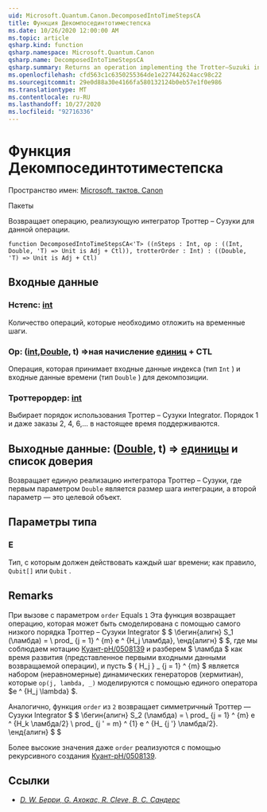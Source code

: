 ```yaml
---
uid: Microsoft.Quantum.Canon.DecomposedIntoTimeStepsCA
title: Функция Декомпосединтотиместепска
ms.date: 10/26/2020 12:00:00 AM
ms.topic: article
qsharp.kind: function
qsharp.namespace: Microsoft.Quantum.Canon
qsharp.name: DecomposedIntoTimeStepsCA
qsharp.summary: Returns an operation implementing the Trotter–Suzuki integrator for a given operation.
ms.openlocfilehash: cfd563c1c6350255364de1e227442624acc98c22
ms.sourcegitcommit: 29e0d88a30e4166fa580132124b0eb57e1f0e986
ms.translationtype: MT
ms.contentlocale: ru-RU
ms.lasthandoff: 10/27/2020
ms.locfileid: "92716336"
---
```

# <a name="decomposedintotimestepsca-function"></a>Функция Декомпосединтотиместепска

Пространство имен: [Microsoft. тактов. Canon](xref:Microsoft.Quantum.Canon)

Пакеты [](https://nuget.org/packages/)


Возвращает операцию, реализующую интегратор Троттер – Сузуки для данной операции.

```qsharp
function DecomposedIntoTimeStepsCA<'T> ((nSteps : Int, op : ((Int, Double, 'T) => Unit is Adj + Ctl)), trotterOrder : Int) : ((Double, 'T) => Unit is Adj + Ctl)
```


## <a name="input"></a>Входные данные

### <a name="nsteps--int"></a>Нстепс: [int](xref:microsoft.quantum.lang-ref.int)

Количество операций, которые необходимо отложить на временные шаги.


### <a name="op--intdoublet--unit-adj--ctl"></a>Op: ([int](xref:microsoft.quantum.lang-ref.int),[Double](xref:microsoft.quantum.lang-ref.double), t) =>ная начисление [единиц](xref:microsoft.quantum.lang-ref.unit) + CTL

Операция, которая принимает входные данные индекса (тип `Int` ) и входные данные времени (тип `Double` ) для декомпозиции.


### <a name="trotterorder--int"></a>Троттерордер: [int](xref:microsoft.quantum.lang-ref.int)

Выбирает порядок использования Троттер – Сузуки Integrator.
Порядок 1 и даже заказы 2, 4, 6,... в настоящее время поддерживаются.



## <a name="output--doublet--unit-adj--ctl"></a>Выходные данные: ([Double](xref:microsoft.quantum.lang-ref.double), t) => [единицы](xref:microsoft.quantum.lang-ref.unit) и список доверия

Возвращает единую реализацию интегратора Троттер – Сузуки, где первым параметром `Double` является размер шага интеграции, а второй параметр — это целевой объект.

## <a name="type-parameters"></a>Параметры типа

### <a name="t"></a>Е

Тип, с которым должен действовать каждый шаг времени; как правило, `Qubit[]` или `Qubit` .

## <a name="remarks"></a>Remarks

При вызове с параметром `order` Equals `1` Эта функция возвращает операцию, которая может быть смоделирована с помощью самого низкого порядка Троттер – Сузуки Integrator $ $ \бегин{алигн} S_1 (\ламбда) = \ prod_ {j = 1} ^ {m} e ^ {H_j \ламбда}, \енд{алигн} $ $, где мы соблюдаем нотацию [Куант-pH/0508139](https://arxiv.org/abs/quant-ph/0508139) и разберем $ \ламбда $ как время развития (представленное первыми входными данными возвращаемой операции), и пусть $ \{ H_j \} _ {j = 1} ^ {m} $ является набором (неравномерные) динамических генераторов (хермитиан), которые `op(j, lambda, _)` моделируются с помощью единого оператора $e ^ {H_j \lambda} $.

Аналогично, функция `order` из `2` возвращает симметричный Троттер — Сузуки Integrator $ $ \бегин{алигн} S_2 (\ламбда) = \ prod_ {j = 1} ^ {m} e ^ {H_k \ламбда/2} \ prod_ {j ' = m} ^ {1} e ^ {H_ {j '} \ламбда/2}.
\енд{алигн} $ $

Более высокие значения даже `order` реализуются с помощью рекурсивного создания [Куант-pH/0508139](https://arxiv.org/abs/quant-ph/0508139).

## <a name="references"></a>Ссылки

- [*D. W. Берри, G. Ахокас, R. Cleve, B. C. Сандерс*](https://arxiv.org/abs/quant-ph/0508139)